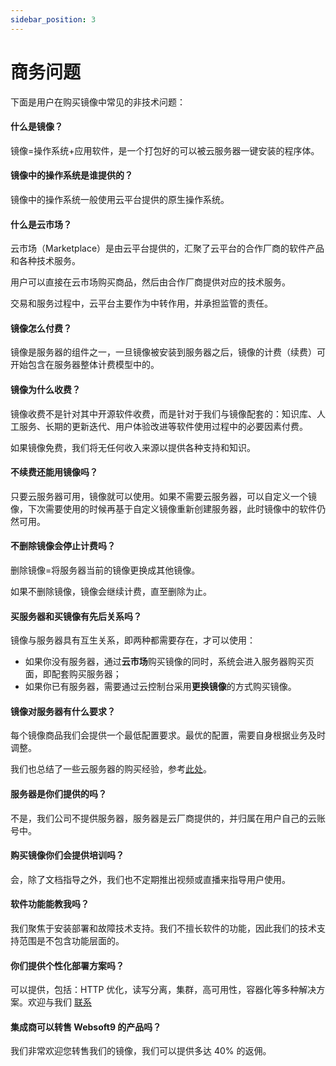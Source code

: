 ```yaml
---
sidebar_position: 3
---
```


# 商务问题

下面是用户在购买镜像中常见的非技术问题：

#### 什么是镜像？

镜像=操作系统+应用软件，是一个打包好的可以被云服务器一键安装的程序体。  

#### 镜像中的操作系统是谁提供的？

镜像中的操作系统一般使用云平台提供的原生操作系统。

#### 什么是云市场？

云市场（Marketplace）是由云平台提供的，汇聚了云平台的合作厂商的软件产品和各种技术服务。  

用户可以直接在云市场购买商品，然后由合作厂商提供对应的技术服务。  

交易和服务过程中，云平台主要作为中转作用，并承担监管的责任。

#### 镜像怎么付费？

镜像是服务器的组件之一，一旦镜像被安装到服务器之后，镜像的计费（续费）可开始包含在服务器整体计费模型中的。

#### 镜像为什么收费？

镜像收费不是针对其中开源软件收费，而是针对于我们与镜像配套的：知识库、人工服务、长期的更新迭代、用户体验改进等软件使用过程中的必要因素付费。  

如果镜像免费，我们将无任何收入来源以提供各种支持和知识。

#### 不续费还能用镜像吗？

只要云服务器可用，镜像就可以使用。如果不需要云服务器，可以自定义一个镜像，下次需要使用的时候再基于自定义镜像重新创建服务器，此时镜像中的软件仍然可用。

#### 不删除镜像会停止计费吗？

删除镜像=将服务器当前的镜像更换成其他镜像。  

如果不删除镜像，镜像会继续计费，直至删除为止。

#### 买服务器和买镜像有先后关系吗？

镜像与服务器具有互生关系，即两种都需要存在，才可以使用：

* 如果你没有服务器，通过**云市场**购买镜像的同时，系统会进入服务器购买页面，即配套购买服务器；  
* 如果你已有服务器，需要通过云控制台采用**更换镜像**的方式购买镜像。

#### 镜像对服务器有什么要求？

每个镜像商品我们会提供一个最低配置要求。最优的配置，需要自身根据业务及时调整。

我们也总结了一些云服务器的购买经验，参考[此处](/zh/bz-buy.md#买云资源)。

#### 服务器是你们提供的吗？

不是，我们公司不提供服务器，服务器是云厂商提供的，并归属在用户自己的云账号中。

#### 购买镜像你们会提供培训吗？

会，除了文档指导之外，我们也不定期推出视频或直播来指导用户使用。

#### 软件功能能教我吗？

我们聚焦于安装部署和故障技术支持。我们不擅长软件的功能，因此我们的技术支持范围是不包含功能层面的。

#### 你们提供个性化部署方案吗？

可以提供，包括：HTTP 优化，读写分离，集群，高可用性，容器化等多种解决方案。欢迎与我们 [联系](https://www.websoft9.com)

#### 集成商可以转售 Websoft9 的产品吗？

我们非常欢迎您转售我们的镜像，我们可以提供多达 40% 的返佣。